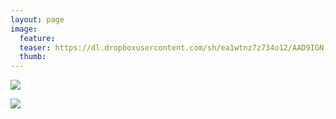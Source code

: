 ```yaml
---
layout: page
image:
  feature:
  teaser: https://dl.dropboxusercontent.com/sh/ea1wtnz7z734o12/AAD9IGN-W9d3aCJblaKO4yRqa/mikin-kuvat/2/IMG08275-245px.jpg
  thumb:
---
```


[![](https://dl.dropboxusercontent.com/sh/ea1wtnz7z734o12/AAANr4D9RidHHMokPLTcdHJGa/mikin-kuvat/2/IMG08275-800px.jpg)](https://dl.dropboxusercontent.com/sh/ea1wtnz7z734o12/AABuwQgkXagzsXz1S8dnmzSIa/mikin-kuvat/2/IMG08275.jpg)

[![](https://dl.dropboxusercontent.com/sh/ea1wtnz7z734o12/AACRoFRUKHwUJi8CM0R1cMELa/mikin-kuvat/2/IMG08280-800px.jpg)](https://dl.dropboxusercontent.com/sh/ea1wtnz7z734o12/AACr2oPsahyEjymV1UYhQoVma/mikin-kuvat/2/IMG08280.jpg)
